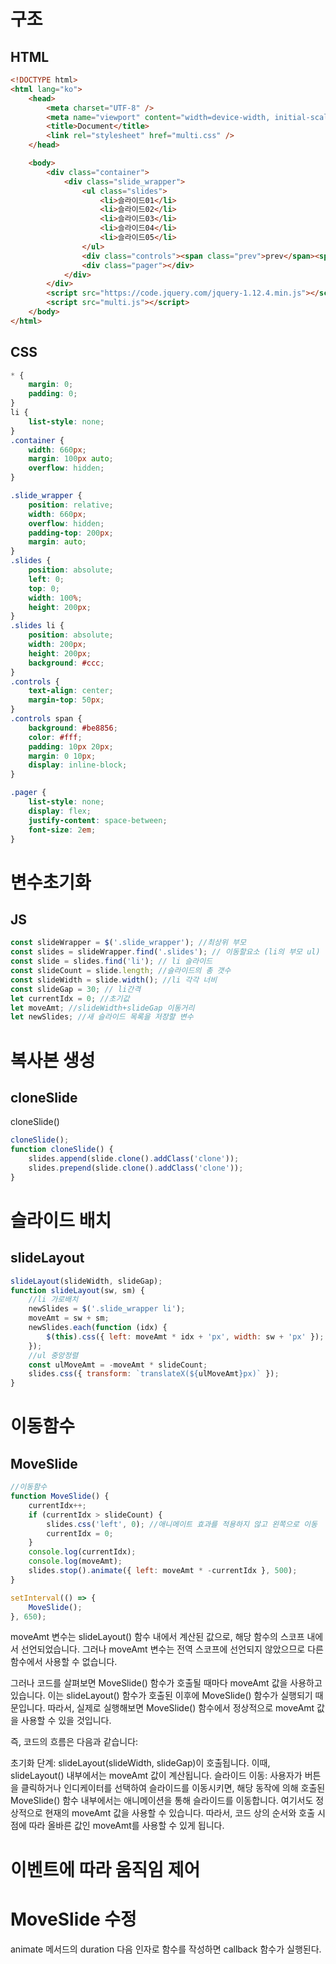 # 구조

## HTML

```html
<!DOCTYPE html>
<html lang="ko">
	<head>
		<meta charset="UTF-8" />
		<meta name="viewport" content="width=device-width, initial-scale=1.0" />
		<title>Document</title>
		<link rel="stylesheet" href="multi.css" />
	</head>

	<body>
		<div class="container">
			<div class="slide_wrapper">
				<ul class="slides">
					<li>슬라이드01</li>
					<li>슬라이드02</li>
					<li>슬라이드03</li>
					<li>슬라이드04</li>
					<li>슬라이드05</li>
				</ul>
				<div class="controls"><span class="prev">prev</span><span class="next">next</span></div>
				<div class="pager"></div>
			</div>
		</div>
		<script src="https://code.jquery.com/jquery-1.12.4.min.js"></script>
		<script src="multi.js"></script>
	</body>
</html>
```

## CSS

```css
* {
	margin: 0;
	padding: 0;
}
li {
	list-style: none;
}
.container {
	width: 660px;
	margin: 100px auto;
	overflow: hidden;
}

.slide_wrapper {
	position: relative;
	width: 660px;
	overflow: hidden;
	padding-top: 200px;
	margin: auto;
}
.slides {
	position: absolute;
	left: 0;
	top: 0;
	width: 100%;
	height: 200px;
}
.slides li {
	position: absolute;
	width: 200px;
	height: 200px;
	background: #ccc;
}
.controls {
	text-align: center;
	margin-top: 50px;
}
.controls span {
	background: #be8856;
	color: #fff;
	padding: 10px 20px;
	margin: 0 10px;
	display: inline-block;
}

.pager {
	list-style: none;
	display: flex;
	justify-content: space-between;
	font-size: 2em;
}
```

# 변수초기화

## JS

```js
const slideWrapper = $('.slide_wrapper'); //최상위 부모
const slides = slideWrapper.find('.slides'); // 이동할요소 (li의 부모 ul)
const slide = slides.find('li'); // li 슬라이드
const slideCount = slide.length; //슬라이드의 총 갯수
const slideWidth = slide.width(); //li 각각 너비
const slideGap = 30; // li간격
let currentIdx = 0; //초기값
let moveAmt; //slideWidth+slideGap 이동거리
let newSlides; //새 슬라이드 목록을 저장할 변수
```

# 복사본 생성

## cloneSlide

cloneSlide()

```js #
cloneSlide();
function cloneSlide() {
	slides.append(slide.clone().addClass('clone'));
	slides.prepend(slide.clone().addClass('clone'));
}
```

# 슬라이드 배치

## slideLayout

```js
slideLayout(slideWidth, slideGap);
function slideLayout(sw, sm) {
	//li 가로배치
	newSlides = $('.slide_wrapper li');
	moveAmt = sw + sm;
	newSlides.each(function (idx) {
		$(this).css({ left: moveAmt * idx + 'px', width: sw + 'px' });
	});
	//ul 중앙정렬
	const ulMoveAmt = -moveAmt * slideCount;
	slides.css({ transform: `translateX(${ulMoveAmt}px)` });
}
```

# 이동함수

## MoveSlide

```js
//이동함수
function MoveSlide() {
	currentIdx++;
	if (currentIdx > slideCount) {
		slides.css('left', 0); //애니메이트 효과를 적용하지 않고 왼쪽으로 이동
		currentIdx = 0;
	}
	console.log(currentIdx);
	console.log(moveAmt);
	slides.stop().animate({ left: moveAmt * -currentIdx }, 500);
}

setInterval(() => {
	MoveSlide();
}, 650);
```

moveAmt 변수는 slideLayout() 함수 내에서 계산된 값으로, 해당 함수의 스코프 내에서 선언되었습니다. 그러나 moveAmt 변수는 전역 스코프에 선언되지 않았으므로 다른 함수에서 사용할 수 없습니다.

그러나 코드를 살펴보면 MoveSlide() 함수가 호출될 때마다 moveAmt 값을 사용하고 있습니다. 이는 slideLayout() 함수가 호출된 이후에 MoveSlide() 함수가 실행되기 때문입니다. 따라서, 실제로 실행해보면 MoveSlide() 함수에서 정상적으로 moveAmt 값을 사용할 수 있을 것입니다.

즉, 코드의 흐름은 다음과 같습니다:

초기화 단계: slideLayout(slideWidth, slideGap)이 호출됩니다. 이때, slideLayout() 내부에서는 moveAmt 값이 계산됩니다. 슬라이드 이동: 사용자가 버튼을 클릭하거나 인디케이터를 선택하여 슬라이드를 이동시키면, 해당 동작에 의해 호출된 MoveSlide() 함수 내부에서는 애니메이션을 통해 슬라이드를 이동합니다. 여기서도 정상적으로 현재의 moveAmt 값을 사용할 수 있습니다. 따라서, 코드 상의 순서와 호출 시점에 따라 올바른 값인 moveAmt를 사용할 수 있게 됩니다.

# 이벤트에 따라 움직임 제어

# MoveSlide 수정

animate 메서드의 duration 다음 인자로 함수를 작성하면 callback 함수가 실행된다.

```js


```
